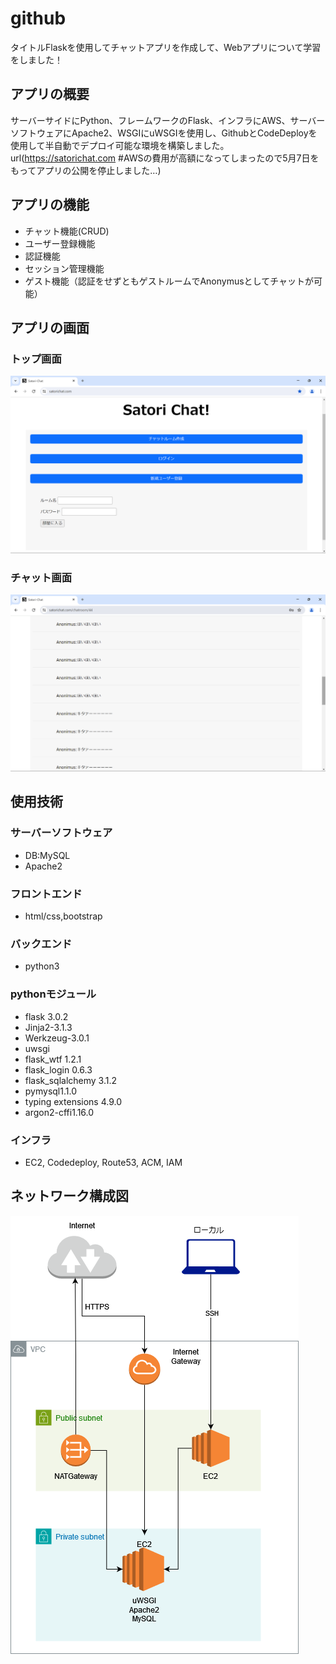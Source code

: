 # github
タイトルFlaskを使用してチャットアプリを作成して、Webアプリについて学習をしました！
## アプリの概要
サーバーサイドにPython、フレームワークのFlask、インフラにAWS、サーバーソフトウェアにApache2、WSGIにuWSGIを使用し、GithubとCodeDeployを使用して半自動でデプロイ可能な環境を構築しました。
url(https://satorichat.com #AWSの費用が高額になってしまったので5月7日をもってアプリの公開を停止しました…)
## アプリの機能
 - チャット機能(CRUD)
 - ユーザー登録機能
 - 認証機能
 - セッション管理機能
 - ゲスト機能（認証をせずともゲストルームでAnonymusとしてチャットが可能）
## アプリの画面
### トップ画面
![caputure1](script/caputure1.png)
### チャット画面
![caputure2](script/caputure2.png)
## 使用技術
### サーバーソフトウェア
  - DB:MySQL
  - Apache2
### フロントエンド
 - html/css,bootstrap
### バックエンド
 - python3
### pythonモジュール
  - flask 3.0.2
  - Jinja2-3.1.3
  - Werkzeug-3.0.1
  - uwsgi
  - flask_wtf 1.2.1
  - flask_login 0.6.3
  - flask_sqlalchemy 3.1.2
  - pymysql1.1.0
  - typing extensions 4.9.0
  - argon2-cffi1.16.0
### インフラ
 - EC2, Codedeploy, Route53, ACM, IAM
## ネットワーク構成図
![network](script/network.png)


